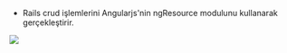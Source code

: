 - Rails crud işlemlerini Angularjs'nin ngResource modulunu kullanarak gerçekleştirir.

![](http://res.cloudinary.com/dro8cemyf/image/upload/v1448716392/book_zapwee.png)
